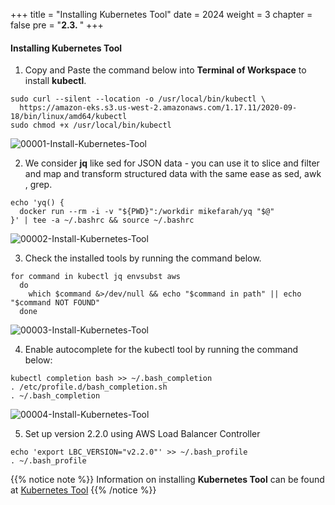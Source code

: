 +++
title = "Installing Kubernetes Tool"
date = 2024
weight = 3
chapter = false
pre = "<b>2.3. </b>"
+++

#### Installing Kubernetes Tool

1. Copy and Paste the command below into **Terminal of Workspace** to install **kubectl**.
```
sudo curl --silent --location -o /usr/local/bin/kubectl \
  https://amazon-eks.s3.us-west-2.amazonaws.com/1.17.11/2020-09-18/bin/linux/amd64/kubectl
sudo chmod +x /usr/local/bin/kubectl
```

![00001-Install-Kubernetes-Tool](/000062_CICDonEKS/images/2-Preparation-steps/3-Install-Kubernetes-Tool/00001-Install-Kubernetes-Tool.png?width=90pc)

2. We consider **jq** like sed for JSON data - you can use it to slice and filter and map and transform structured data with the same ease as sed, awk , grep.

```
echo 'yq() {
  docker run --rm -i -v "${PWD}":/workdir mikefarah/yq "$@"
}' | tee -a ~/.bashrc && source ~/.bashrc
```
![00002-Install-Kubernetes-Tool](/000062_CICDonEKS/images/2-Preparation-steps/3-Install-Kubernetes-Tool/00002-Install-Kubernetes-Tool.png?width=90pc)

3. Check the installed tools by running the command below.
```
for command in kubectl jq envsubst aws
  do
    which $command &>/dev/null && echo "$command in path" || echo "$command NOT FOUND"
  done
```
![00003-Install-Kubernetes-Tool](/000062_CICDonEKS/images/2-Preparation-steps/3-Install-Kubernetes-Tool/00003-Install-Kubernetes-Tool.png?width=90pc)

4. Enable autocomplete for the kubectl tool by running the command below:
```
kubectl completion bash >> ~/.bash_completion
. /etc/profile.d/bash_completion.sh
. ~/.bash_completion
```
![00004-Install-Kubernetes-Tool](/000062_CICDonEKS/images/2-Preparation-steps/3-Install-Kubernetes-Tool/00004-Install-Kubernetes-Tool.png?width=90pc)

5. Set up version 2.2.0 using AWS Load Balancer Controller
```
echo 'export LBC_VERSION="v2.2.0"' >> ~/.bash_profile
. ~/.bash_profile
```

{{% notice note %}}
Information on installing **Kubernetes Tool** can be found at [Kubernetes Tool](https://docs.aws.amazon.com/eks/latest/userguide/install-kubectl.html)
{{% /notice %}}
